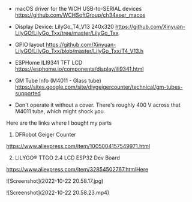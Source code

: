 - macOS driver for the WCH USB-to-SERIAL devices
  https://github.com/WCHSoftGroup/ch34xser_macos

- Display Device: LilyGo_T4_V13 240x320
  https://github.com/Xinyuan-LilyGO/LilyGo_Txx/tree/master/LilyGo_Txx

- GPIO layout
  https://github.com/Xinyuan-LilyGO/LilyGo_Txx/blob/master/LilyGo_Txx/T4_V13.h

- ESPHome ILI9341 TFT LCD
  https://esphome.io/components/display/ili9341.html

- GM Tube Info (M4011 - Glass tube)
  https://sites.google.com/site/diygeigercounter/technical/gm-tubes-supported

- Don't operate it without a cover. There's roughly 400 V across that M4011 tube, which might shock you.

Here are the links where I bought my parts

1. DFRobot Geiger Counter

https://www.aliexpress.com/item/1005004157549971.html

2. LILYGO® TTGO 2.4 LCD ESP32 Dev Board

https://www.aliexpress.com/item/32854502767.htmlHere


![Screenshot](2022-10-22 20.58.17.jpg)

![Screenshot](2022-10-22 20.58.23.mp4)

